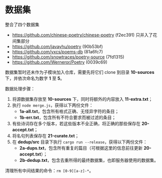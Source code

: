 # 数据集

整合了四个数据集

- https://github.com/chinese-poetry/chinese-poetry (f2ec391) 只并入了花间集部分
- https://github.com/javayhu/poetry (90b53bf)
- https://github.com/yxcs/poems-db (81a6fc7)
- https://github.com/snowtraces/poetry-source (7fd1315)
- https://github.com/Werneror/Poetry (0039c69)

数据集暂时还未作为子模块加入仓库，需要先将它们 clone 到目录 **10-sources** 下，并依次命名为数字 **1** 至 **5**。

数据处理步骤：
1. 将源数据集存放至 **10-sources** 下，同时将额外的内容放入 **11-extra.txt**；
2. 执行 `node merge.js`，获得以下两份文件：
    - **1a-all.txt**，包含所有格式正确、无怪异字符的条目；
    - **1b-err.txt**，包含所有不符合要求而被过滤的条目；
3. 有些诗词存在多个版本，若这些版本不全正确，将正确的那些保存在 **20-accept.txt**；
4. 将名句列表保存在 **21-curate.txt**；
5. 在 **dedup/src** 目录下执行 `cargo run --release`，获得以下两份文件：
    - **2a-dups.txt**，包含所有重复的篇目（可根据这里的信息前往更新 **20-accept.txt**）；
    - **2b-dedup.txt**，包含去重所得的最终数据集，也即服务器使用的数据集。

清理所有中间结果的命令：`rm [0-9][a-z]-*`。
